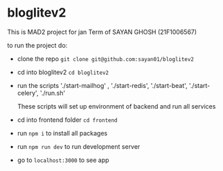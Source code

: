 # bloglitev2

This is MAD2 project for jan Term of SAYAN GHOSH (21F1006567)

to run the project do:

- clone the repo `git clone git@github.com:sayan01/bloglitev2`
- cd into bloglitev2 `cd bloglitev2`
- run the scripts './start-mailhog' , './start-redis', './start-beat',
    './start-celery', './run.sh'

    These scripts will set up environment of backend and run all services
- cd into frontend folder `cd frontend`
- run `npm i` to install all packages
- run `npm run dev` to run development server
- go to `localhost:3000` to see app
